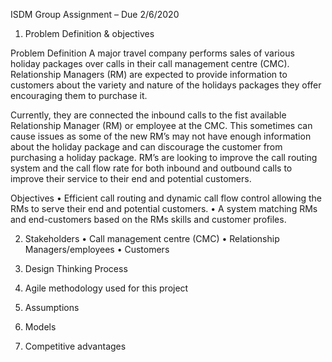 ISDM Group Assignment – Due 2/6/2020
1.	Problem Definition & objectives

Problem Definition
A major travel company performs sales of various holiday packages over calls in their call management centre (CMC). Relationship Managers (RM) are expected to provide information to customers about the variety and nature of the holidays packages they offer encouraging them to purchase it.

Currently, they are connected the inbound calls to the fist available Relationship Manager (RM) or employee at the CMC. This sometimes can cause issues as some of the new RM’s may not have enough information about the holiday package and can discourage the customer from purchasing a holiday package. RM’s are looking to improve the call routing system and the call flow rate for both inbound and outbound calls to improve their service to their end and potential customers.

Objectives
•	Efficient call routing and dynamic call flow control allowing the RMs to serve their end and potential customers.
•	A system matching RMs and end-customers based on the RMs skills and customer profiles.

2.	Stakeholders
•	Call management centre (CMC)
•	Relationship Managers/employees
•	Customers

3.	Design Thinking Process
4.	Agile methodology used for this project
5.	Assumptions
6.	Models
7.	Competitive advantages
